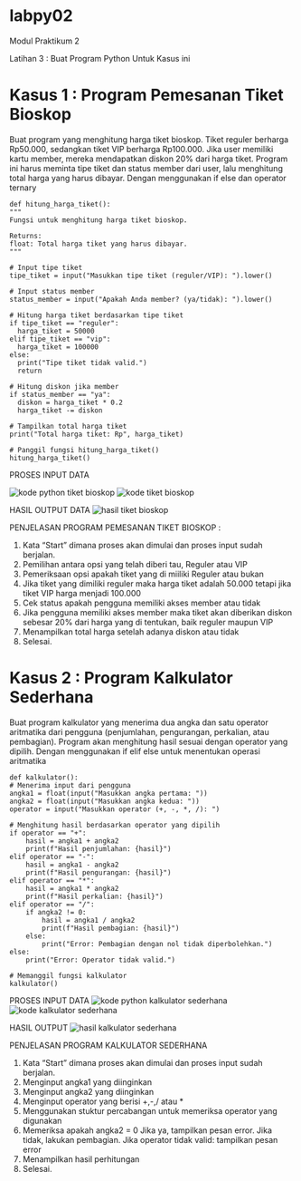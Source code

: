 # labpy02 
Modul Praktikum 2 

Latihan 3 : Buat Program Python Untuk Kasus ini 
# Kasus 1 : Program Pemesanan Tiket Bioskop 
Buat program yang menghitung harga tiket bioskop. Tiket reguler berharga Rp50.000, sedangkan tiket VIP berharga Rp100.000. Jika user memiliki kartu member, mereka mendapatkan diskon 20% dari harga tiket. Program ini harus meminta tipe tiket dan status member dari user, lalu menghitung total harga yang harus dibayar. Dengan menggunakan if else dan operator ternary

    def hitung_harga_tiket():
    """
    Fungsi untuk menghitung harga tiket bioskop.

    Returns:
    float: Total harga tiket yang harus dibayar.
    """

    # Input tipe tiket
    tipe_tiket = input("Masukkan tipe tiket (reguler/VIP): ").lower()

    # Input status member
    status_member = input("Apakah Anda member? (ya/tidak): ").lower()

    # Hitung harga tiket berdasarkan tipe tiket
    if tipe_tiket == "reguler":
      harga_tiket = 50000
    elif tipe_tiket == "vip":
      harga_tiket = 100000
    else:
      print("Tipe tiket tidak valid.")
      return

    # Hitung diskon jika member
    if status_member == "ya":
      diskon = harga_tiket * 0.2
      harga_tiket -= diskon

    # Tampilkan total harga tiket
    print("Total harga tiket: Rp", harga_tiket)

    # Panggil fungsi hitung_harga_tiket()
    hitung_harga_tiket()

PROSES INPUT DATA

![kode python tiket bioskop](https://github.com/user-attachments/assets/2bc37b8f-6fbe-422d-8720-872873a4d7a5)
![kode tiket bioskop](https://github.com/user-attachments/assets/c99900a1-c5c7-476d-9a78-522df0e0aa9b)

HASIL OUTPUT DATA
![hasil tiket bioskop](https://github.com/user-attachments/assets/c8b07090-851e-4471-bad3-30b0c9a8b0a6)

PENJELASAN PROGRAM PEMESANAN TIKET BIOSKOP : 
1. Kata “Start” dimana proses akan dimulai dan proses input sudah berjalan.
2. Pemilihan antara opsi yang telah diberi tau, Reguler atau VIP
3. Pemeriksaan opsi apakah tiket yang di miiliki Reguler atau bukan
4. Jika tiket yang dimiliki reguler maka harga tiket adalah 50.000 tetapi jika tiket VIP harga menjadi 100.000
5. Cek status apakah pengguna memiliki akses member atau tidak
6. Jika pengguna memiliki akses member maka tiket akan diberikan diskon sebesar 20% dari harga yang di tentukan, baik reguler maupun VIP
7. Menampilkan total harga setelah adanya diskon atau tidak
8. Selesai. 

# Kasus 2 : Program Kalkulator Sederhana
Buat program kalkulator yang menerima dua angka dan satu operator aritmatika dari pengguna (penjumlahan, pengurangan, perkalian, atau pembagian). Program akan menghitung hasil sesuai dengan operator yang dipilih. Dengan menggunakan if elif else untuk menentukan operasi aritmatika

    def kalkulator():
    # Menerima input dari pengguna
    angka1 = float(input("Masukkan angka pertama: "))
    angka2 = float(input("Masukkan angka kedua: "))
    operator = input("Masukkan operator (+, -, *, /): ")

    # Menghitung hasil berdasarkan operator yang dipilih
    if operator == "+":
        hasil = angka1 + angka2
        print(f"Hasil penjumlahan: {hasil}")
    elif operator == "-":
        hasil = angka1 - angka2
        print(f"Hasil pengurangan: {hasil}")
    elif operator == "*":
        hasil = angka1 * angka2
        print(f"Hasil perkalian: {hasil}")
    elif operator == "/":
        if angka2 != 0:
            hasil = angka1 / angka2
            print(f"Hasil pembagian: {hasil}")
        else:
            print("Error: Pembagian dengan nol tidak diperbolehkan.")
    else:
        print("Error: Operator tidak valid.")

    # Memanggil fungsi kalkulator
    kalkulator()

PROSES INPUT DATA
![kode python kalkulator sederhana](https://github.com/user-attachments/assets/0f4d3142-452b-4740-ad99-ebcf1b9b3049)
![kode kalkulator sederhana](https://github.com/user-attachments/assets/e9c53f25-a2d2-4c84-8985-44bd7cbc9204)

HASIL OUTPUT 
![hasil kalkulator sederhana](https://github.com/user-attachments/assets/0e69a719-88f5-4d92-9c79-6882d3e48c68)

PENJELASAN PROGRAM KALKULATOR SEDERHANA
1. Kata “Start” dimana proses akan dimulai dan proses input sudah berjalan.
2. Menginput angka1 yang diinginkan
3. Menginput angka2 yang diinginkan
4. Menginput operator yang berisi +,-,/ atau *
5. Menggunakan stuktur percabangan untuk memeriksa operator yang digunakan
6. Memeriksa apakah angka2 = 0 Jika ya, tampilkan pesan error. Jika tidak, lakukan pembagian. Jika operator tidak valid: tampilkan pesan error
7. Menampilkan hasil perhitungan
8. Selesai. 





